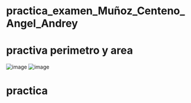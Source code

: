 # practica_examen_Muñoz_Centeno_Angel_Andrey
# practiva perimetro y area
![image](https://github.com/user-attachments/assets/12890de2-3bb9-452b-9b94-8c11c75550d4)
![image](https://github.com/user-attachments/assets/cfdde76b-cd01-468c-b0d4-76908cafb889)

# practica 
